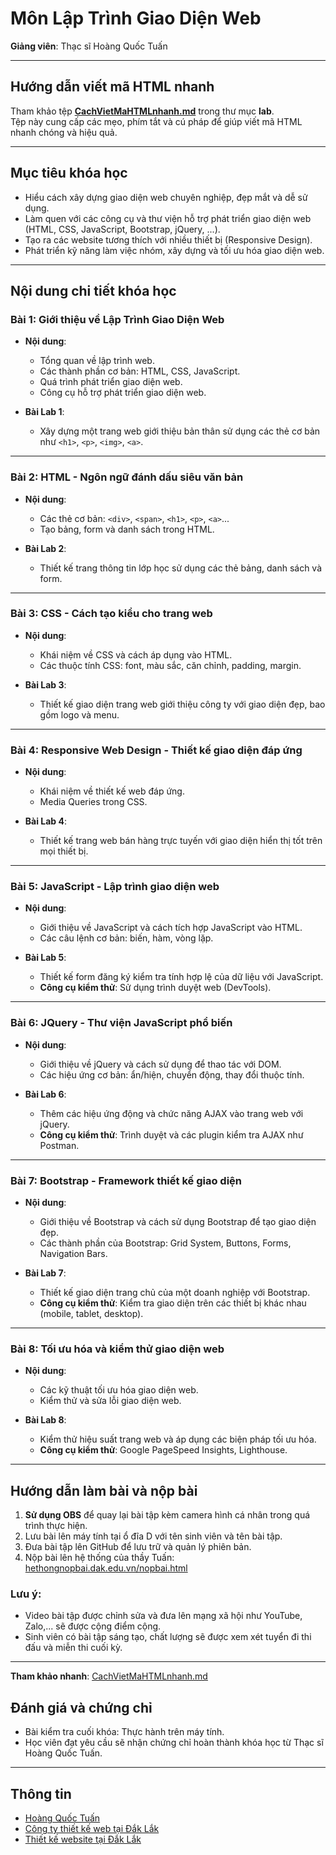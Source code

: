 # Môn Lập Trình Giao Diện Web

**Giảng viên**: Thạc sĩ Hoàng Quốc Tuấn

---

## Hướng dẫn viết mã HTML nhanh

Tham khảo tệp **[CachVietMaHTMLnhanh.md](./lab/CachVietMaHTMLnhanh.md)** trong thư mục **lab**.  
Tệp này cung cấp các mẹo, phím tắt và cú pháp để giúp viết mã HTML nhanh chóng và hiệu quả.

---

## Mục tiêu khóa học

- Hiểu cách xây dựng giao diện web chuyên nghiệp, đẹp mắt và dễ sử dụng.
- Làm quen với các công cụ và thư viện hỗ trợ phát triển giao diện web (HTML, CSS, JavaScript, Bootstrap, jQuery, ...).
- Tạo ra các website tương thích với nhiều thiết bị (Responsive Design).
- Phát triển kỹ năng làm việc nhóm, xây dựng và tối ưu hóa giao diện web.

---

## Nội dung chi tiết khóa học

### Bài 1: Giới thiệu về Lập Trình Giao Diện Web

- **Nội dung**:
  - Tổng quan về lập trình web.
  - Các thành phần cơ bản: HTML, CSS, JavaScript.
  - Quá trình phát triển giao diện web.
  - Công cụ hỗ trợ phát triển giao diện web.

- **Bài Lab 1**:
  - Xây dựng một trang web giới thiệu bản thân sử dụng các thẻ cơ bản như `<h1>`, `<p>`, `<img>`, `<a>`.

---

### Bài 2: HTML - Ngôn ngữ đánh dấu siêu văn bản

- **Nội dung**:
  - Các thẻ cơ bản: `<div>`, `<span>`, `<h1>`, `<p>`, `<a>`...
  - Tạo bảng, form và danh sách trong HTML.

- **Bài Lab 2**:
  - Thiết kế trang thông tin lớp học sử dụng các thẻ bảng, danh sách và form.

---

### Bài 3: CSS - Cách tạo kiểu cho trang web

- **Nội dung**:
  - Khái niệm về CSS và cách áp dụng vào HTML.
  - Các thuộc tính CSS: font, màu sắc, căn chỉnh, padding, margin.

- **Bài Lab 3**:
  - Thiết kế giao diện trang web giới thiệu công ty với giao diện đẹp, bao gồm logo và menu.

---

### Bài 4: Responsive Web Design - Thiết kế giao diện đáp ứng

- **Nội dung**:
  - Khái niệm về thiết kế web đáp ứng.
  - Media Queries trong CSS.

- **Bài Lab 4**:
  - Thiết kế trang web bán hàng trực tuyến với giao diện hiển thị tốt trên mọi thiết bị.

---

### Bài 5: JavaScript - Lập trình giao diện web

- **Nội dung**:
  - Giới thiệu về JavaScript và cách tích hợp JavaScript vào HTML.
  - Các câu lệnh cơ bản: biến, hàm, vòng lặp.

- **Bài Lab 5**:
  - Thiết kế form đăng ký kiểm tra tính hợp lệ của dữ liệu với JavaScript.
  - **Công cụ kiểm thử**: Sử dụng trình duyệt web (DevTools).

---

### Bài 6: JQuery - Thư viện JavaScript phổ biến

- **Nội dung**:
  - Giới thiệu về jQuery và cách sử dụng để thao tác với DOM.
  - Các hiệu ứng cơ bản: ẩn/hiện, chuyển động, thay đổi thuộc tính.

- **Bài Lab 6**:
  - Thêm các hiệu ứng động và chức năng AJAX vào trang web với jQuery.
  - **Công cụ kiểm thử**: Trình duyệt và các plugin kiểm tra AJAX như Postman.

---

### Bài 7: Bootstrap - Framework thiết kế giao diện

- **Nội dung**:
  - Giới thiệu về Bootstrap và cách sử dụng Bootstrap để tạo giao diện đẹp.
  - Các thành phần của Bootstrap: Grid System, Buttons, Forms, Navigation Bars.

- **Bài Lab 7**:
  - Thiết kế giao diện trang chủ của một doanh nghiệp với Bootstrap.
  - **Công cụ kiểm thử**: Kiểm tra giao diện trên các thiết bị khác nhau (mobile, tablet, desktop).

---

### Bài 8: Tối ưu hóa và kiểm thử giao diện web

- **Nội dung**:
  - Các kỹ thuật tối ưu hóa giao diện web.
  - Kiểm thử và sửa lỗi giao diện web.

- **Bài Lab 8**:
  - Kiểm thử hiệu suất trang web và áp dụng các biện pháp tối ưu hóa.
  - **Công cụ kiểm thử**: Google PageSpeed Insights, Lighthouse.

---

## Hướng dẫn làm bài và nộp bài

1. **Sử dụng OBS** để quay lại bài tập kèm camera hình cá nhân trong quá trình thực hiện.
2. Lưu bài lên máy tính tại ổ đĩa D với tên sinh viên và tên bài tập.
3. Đưa bài tập lên GitHub để lưu trữ và quản lý phiên bản.
4. Nộp bài lên hệ thống của thầy Tuấn: [hethongnopbai.dak.edu.vn/nopbai.html](http://hethongnopbai.dak.edu.vn/nopbai.html)

### Lưu ý:

- Video bài tập được chỉnh sửa và đưa lên mạng xã hội như YouTube, Zalo,... sẽ được cộng điểm cộng.
- Sinh viên có bài tập sáng tạo, chất lượng sẽ được xem xét tuyển đi thi đấu và miễn thi cuối kỳ.

---

**Tham khảo nhanh**: [CachVietMaHTMLnhanh.md](./lab/CachVietMaHTMLnhanh.md)

## Đánh giá và chứng chỉ
- Bài kiểm tra cuối khóa: Thực hành trên máy tính.
- Học viên đạt yêu cầu sẽ nhận chứng chỉ hoàn thành khóa học từ Thạc sĩ Hoàng Quốc Tuấn.

---

## Thông tin
- [Hoàng Quốc Tuấn](http://hoangquoctuan.net)
- [Công ty thiết kế web tại Đắk Lắk](http://daksystem.net)
- [Thiết kế website tại Đắk Lắk](http://dakdesign.net)
